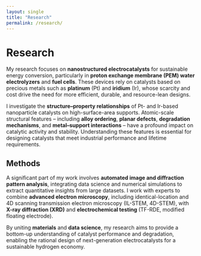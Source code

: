 ```yaml
---
layout: single
title: "Research"
permalink: /research/
---
```


# Research

My research focuses on **nanostructured electrocatalysts** for sustainable energy conversion, particularly in **proton exchange membrane (PEM) water electrolyzers** and **fuel cells**. These devices rely on catalysts based on precious metals such as **platinum** (Pt) and **iridium** (Ir), whose scarcity and cost drive the need for more efficient, durable, and resource-lean designs.

I investigate the **structure–property relationships** of Pt- and Ir-based nanoparticle catalysts on high-surface-area supports. Atomic-scale structural features – including **alloy ordering**, **planar defects**, **degradation mechanisms**, and **metal–support interactions** – have a profound impact on catalytic activity and stability. Understanding these features is essential for designing catalysts that meet industrial performance and lifetime requirements.

## Methods

A significant part of my work involves **automated image and diffraction pattern analysis**, integrating data science and numerical simulations to extract quantitative insights from large datasets.
I work with experts to combine **advanced electron microscopy**, including identical-location and 4D scanning transmission electron microscopy (IL-STEM, 4D-STEM), with **X-ray diffraction (XRD)** and **electrochemical testing** (TF-RDE, modified floating electrode).

By uniting **materials** and **data science**, my research aims to provide a bottom-up understanding of catalyst performance and degradation, enabling the rational design of next-generation electrocatalysts for a sustainable hydrogen economy.
